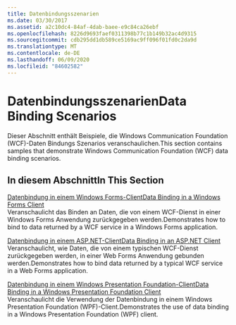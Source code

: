 ```yaml
---
title: Datenbindungsszenarien
ms.date: 03/30/2017
ms.assetid: a2c10dc4-84af-4dab-baee-e9c84ca26ebf
ms.openlocfilehash: 8226d9693faef0311398b77c1b149b32ac4d9315
ms.sourcegitcommit: cdb295dd1db589ce5169ac9ff096f01fd0c2da9d
ms.translationtype: MT
ms.contentlocale: de-DE
ms.lasthandoff: 06/09/2020
ms.locfileid: "84602582"
---
```

# <a name="data-binding-scenarios"></a><span data-ttu-id="0c25f-102">Datenbindungsszenarien</span><span class="sxs-lookup"><span data-stu-id="0c25f-102">Data Binding Scenarios</span></span>
<span data-ttu-id="0c25f-103">Dieser Abschnitt enthält Beispiele, die Windows Communication Foundation (WCF)-Daten Bindungs Szenarios veranschaulichen.</span><span class="sxs-lookup"><span data-stu-id="0c25f-103">This section contains samples that demonstrate Windows Communication Foundation (WCF) data binding scenarios.</span></span>  
  
## <a name="in-this-section"></a><span data-ttu-id="0c25f-104">In diesem Abschnitt</span><span class="sxs-lookup"><span data-stu-id="0c25f-104">In This Section</span></span>  
 [<span data-ttu-id="0c25f-105">Datenbindung in einem Windows Forms-Client</span><span class="sxs-lookup"><span data-stu-id="0c25f-105">Data Binding in a Windows Forms Client</span></span>](data-binding-in-a-windows-forms-client.md)  
 <span data-ttu-id="0c25f-106">Veranschaulicht das Binden an Daten, die von einem WCF-Dienst in einer Windows Forms Anwendung zurückgegeben werden.</span><span class="sxs-lookup"><span data-stu-id="0c25f-106">Demonstrates how to bind to data returned by a WCF service in a Windows Forms application.</span></span>  
  
 [<span data-ttu-id="0c25f-107">Datenbindung in einem ASP.NET-Client</span><span class="sxs-lookup"><span data-stu-id="0c25f-107">Data Binding in an ASP.NET Client</span></span>](data-binding-in-an-aspnet-client.md)  
 <span data-ttu-id="0c25f-108">Veranschaulicht, wie Daten, die von einem typischen WCF-Dienst zurückgegeben werden, in einer Web Forms Anwendung gebunden werden.</span><span class="sxs-lookup"><span data-stu-id="0c25f-108">Demonstrates how to bind data returned by a typical WCF service in a Web Forms application.</span></span>  
  
 [<span data-ttu-id="0c25f-109">Datenbindung in einem Windows Presentation Foundation-Client</span><span class="sxs-lookup"><span data-stu-id="0c25f-109">Data Binding in a Windows Presentation Foundation Client</span></span>](data-binding-in-a-wpf-client.md)  
 <span data-ttu-id="0c25f-110">Veranschaulicht die Verwendung der Datenbindung in einem Windows Presentation Foundation (WPF)-Client.</span><span class="sxs-lookup"><span data-stu-id="0c25f-110">Demonstrates the use of data binding in a Windows Presentation Foundation (WPF) client.</span></span>
